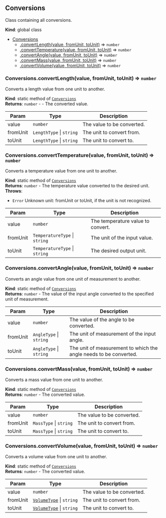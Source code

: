 <a name="Conversions"></a>

## Conversions
Class containing all conversions.

**Kind**: global class  

* [Conversions](#Conversions)
    * [.convertLength(value, fromUnit, toUnit)](#Conversions.convertLength) ⇒ <code>number</code>
    * [.convertTemperature(value, fromUnit, toUnit)](#Conversions.convertTemperature) ⇒ <code>number</code>
    * [.convertAngle(value, fromUnit, toUnit)](#Conversions.convertAngle) ⇒ <code>number</code>
    * [.convertMass(value, fromUnit, toUnit)](#Conversions.convertMass) ⇒ <code>number</code>
    * [.convertVolume(value, fromUnit, toUnit)](#Conversions.convertVolume) ⇒ <code>number</code>

<a name="Conversions.convertLength"></a>

### Conversions.convertLength(value, fromUnit, toUnit) ⇒ <code>number</code>
Converts a length value from one unit to another.

**Kind**: static method of [<code>Conversions</code>](#Conversions)  
**Returns**: <code>number</code> - - The converted value.  

| Param | Type | Description |
| --- | --- | --- |
| value | <code>number</code> | The value to be converted. |
| fromUnit | <code>LengthType</code> \| <code>string</code> | The unit to convert from. |
| toUnit | <code>LengthType</code> \| <code>string</code> | The unit to convert to. |

<a name="Conversions.convertTemperature"></a>

### Conversions.convertTemperature(value, fromUnit, toUnit) ⇒ <code>number</code>
Converts a temperature value from one unit to another.

**Kind**: static method of [<code>Conversions</code>](#Conversions)  
**Returns**: <code>number</code> - The temperature value converted to the desired unit.  
**Throws**:

- <code>Error</code> Unknown unit: fromUnit or toUnit, if the unit is not recognized.


| Param | Type | Description |
| --- | --- | --- |
| value | <code>number</code> | The temperature value to convert. |
| fromUnit | <code>TemperatureType</code> \| <code>string</code> | The unit of the input value. |
| toUnit | <code>TemperatureType</code> \| <code>string</code> | The desired output unit. |

<a name="Conversions.convertAngle"></a>

### Conversions.convertAngle(value, fromUnit, toUnit) ⇒ <code>number</code>
Converts an angle value from one unit of measurement to another.

**Kind**: static method of [<code>Conversions</code>](#Conversions)  
**Returns**: <code>number</code> - The value of the input angle converted to the specified unit of measurement.  

| Param | Type | Description |
| --- | --- | --- |
| value | <code>number</code> | The value of the angle to be converted. |
| fromUnit | <code>AngleType</code> \| <code>string</code> | The unit of measurement of the input angle. |
| toUnit | <code>AngleType</code> \| <code>string</code> | The unit of measurement to which the angle needs to be converted. |

<a name="Conversions.convertMass"></a>

### Conversions.convertMass(value, fromUnit, toUnit) ⇒ <code>number</code>
Converts a mass value from one unit to another.

**Kind**: static method of [<code>Conversions</code>](#Conversions)  
**Returns**: <code>number</code> - The converted value.  

| Param | Type | Description |
| --- | --- | --- |
| value | <code>number</code> | The value to be converted. |
| fromUnit | <code>MassType</code> \| <code>string</code> | The unit to convert from. |
| toUnit | <code>MassType</code> \| <code>string</code> | The unit to convert to. |

<a name="Conversions.convertVolume"></a>

### Conversions.convertVolume(value, fromUnit, toUnit) ⇒ <code>number</code>
Converts a volume value from one unit to another.

**Kind**: static method of [<code>Conversions</code>](#Conversions)  
**Returns**: <code>number</code> - The converted value.  

| Param | Type | Description |
| --- | --- | --- |
| value | <code>number</code> | The value to be converted. |
| fromUnit | [<code>VolumeType</code>](#VolumeType) \| <code>string</code> | The unit to convert from. |
| toUnit | [<code>VolumeType</code>](#VolumeType) \| <code>string</code> | The unit to convert to. |

